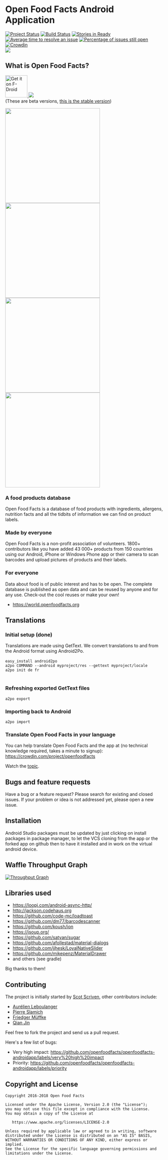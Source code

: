 Open Food Facts Android Application
===================================



[![Project Status](http://opensource.box.com/badges/active.svg)](http://opensource.box.com/badges)
[![Build Status](https://travis-ci.org/openfoodfacts/openfoodfacts-androidapp.svg?branch=master)](https://travis-ci.org/openfoodfacts/openfoodfacts-androidapp) 
[![Stories in Ready](https://badge.waffle.io/openfoodfacts/openfoodfacts-androidapp.svg?label=ready&title=Ready)](https://waffle.io/openfoodfacts/openfoodfacts-androidapp)
[![Average time to resolve an issue](https://isitmaintained.com/badge/resolution/openfoodfacts/openfoodfacts-androidapp.svg)](https://isitmaintained.com/project/openfoodfacts/openfoodfacts-androidapp "Average time to resolve an issue")
[![Percentage of issues still open](https://isitmaintained.com/badge/open/openfoodfacts/openfoodfacts-androidapp.svg)](https://isitmaintained.com/project/openfoodfacts/openfoodfacts-androidapp "Percentage of issues still open")
[![Crowdin](https://d322cqt584bo4o.cloudfront.net/openfoodfacts/localized.svg)](https://crowdin.com/project/openfoodfacts)
<br>
<img src="https://static.openfoodfacts.org/images/misc/openfoodfacts-logo-en-178x150.png">
## What is Open Food Facts?

<a href="https://f-droid.org/app/openfoodfacts.github.scrachx.openfood">
    <img src="https://f-droid.org/badge/get-it-on.png"
         alt="Get it on F-Droid" height="70">
</a><a href="https://play.google.com/store/apps/details?id=openfoodfacts.github.scrachx.openfood"><img src=https://play.google.com/intl/en_us/badges/images/badge_new.png></a><br>
(These are beta versions, <a href="https://play.google.com/store/apps/details?id=org.openfoodfacts.scanner">this is the stable version</a>) 

<img src="https://lh3.googleusercontent.com/8WatIseTIIFe5dLA2Gje3CVFZkiLWKVkt4RjuxtdQk56G1MEHmQ5cR57ICQnTFaSLss=h900" height="300"><img src="https://lh3.googleusercontent.com/xSkBdFey8CNhIN7lBjAWGzuMd6hTdfKNeeWI0dchehqyL3CgyU7jER5C5dM_CzwQyJA=h900" height="300"><img src="https://lh3.googleusercontent.com/bbDgVhz73xXZzA2-QjkvP3V0aFeX9iys5lh2vWmjMsg4UlMXERBxoRqAGcgW6YFbJaET=h900" height="300"><img src="https://lh3.googleusercontent.com/bL1v0l8BKfHQG2x4k-macPi5w3dGLbxGDaBuRPtKTzXE56-HXQmNXk0Ew60v1Kyh3g=h900" height="300">

### A food products database

Open Food Facts is a database of food products with ingredients, allergens, nutrition facts and all the tidbits of information we can find on product labels. 

### Made by everyone

Open Food Facts is a non-profit association of volunteers.
1800+ contributors like you have added 43 000+ products from 150 countries using our Android, iPhone or Windows Phone app or their camera to scan barcodes and upload pictures of products and their labels.

### For everyone

Data about food is of public interest and has to be open. The complete database is published as open data and can be reused by anyone and for any use. Check-out the cool reuses or make your own!
- <https://world.openfoodfacts.org>

## Translations

### Initial setup (done)
Translations are made using GetText. We convert translations to and from the Android format using Android2Po.<br><br>
```easy_install android2po```<br>
```a2po COMMAND --android myproject/res --gettext myproject/locale```<br>
```a2po init de fr```<br><br>

### Refreshing exported GetText files
```a2po export```

### Importing back to Android
```a2po import```

### Translate Open Food Facts in your language

You can help translate Open Food Facts and the app at (no technical knowledge required, takes a minute to signup): <br>
https://crowdin.com/project/openfoodfacts

Watch the [topic](https://github.com/openfoodfacts/openfoodfacts-androidapp/issues/49).

## Bugs and feature requests

Have a bug or a feature request? Please search for existing and closed issues. If your problem or idea is not addressed yet, please open a new issue.

## Installation

Android Studio packages must be updated by just clicking on install packages in package manager, to let the VCS cloning from the app or the forked app on github then to have it installed and in work on the virtual android device.

## Waffle Throughput Graph

[![Throughput Graph](https://graphs.waffle.io/openfoodfacts/openfoodfacts-androidapp/throughput.svg)](https://waffle.io/openfoodfacts/openfoodfacts-androidapp/metrics/throughput)

## Libraries used

- https://loopj.com/android-async-http/
- http://jackson.codehaus.org
- https://github.com/code-mc/loadtoast
- https://github.com/dm77/barcodescanner
- https://github.com/koush/ion
- https://jsoup.org/
- https://github.com/satyan/sugar
- https://github.com/afollestad/material-dialogs
- https://github.com/jjhesk/LoyalNativeSlider
- https://github.com/mikepenz/MaterialDrawer
- and others (see gradle)

Big thanks to them!

## Contributing

The project is initially started by [Scot Scriven](https://github.com/itchix), other contributors include:
- [Aurélien Leboulanger](https://github.com/herau)
- [Pierre Slamich](https://github.com/teolemon)
- [Friedger Müffke](https://github.com/friedger)
- [Qian Jin](https://github.com/jinqian)

Feel free to fork the project and send us a pull request.

Here's a few list of bugs:
- Very high impact: https://github.com/openfoodfacts/openfoodfacts-androidapp/labels/very%20high%20impact
- Priority: https://github.com/openfoodfacts/openfoodfacts-androidapp/labels/priority

## Copyright and License

    Copyright 2016-2018 Open Food Facts

    Licensed under the Apache License, Version 2.0 (the "License");
    you may not use this file except in compliance with the License.
    You may obtain a copy of the License at

       https://www.apache.org/licenses/LICENSE-2.0
       
    Unless required by applicable law or agreed to in writing, software
    distributed under the License is distributed on an "AS IS" BASIS,
    WITHOUT WARRANTIES OR CONDITIONS OF ANY KIND, either express or implied.
    See the License for the specific language governing permissions and
    limitations under the License.
